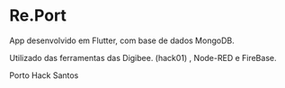 # Re.Port

App desenvolvido em Flutter, com base de dados MongoDB.

Utilizado das ferramentas das Digibee. (hack01) , Node-RED e FireBase.

Porto Hack Santos